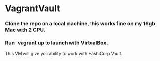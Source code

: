 # VagrantVault

### Clone the repo on a local machine, this works fine on my 16gb Mac with 2 CPU.
### Run `vagrant up  to launch with VirtualBox.

This VM will give you ability to work with HashiCorp Vault.
